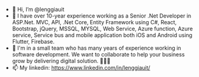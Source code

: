 - 👋 Hi, I’m @lenggiauit
- 👀 I have over 10-year experience working as a Senior .Net Developer in ASP.Net. MVC, API, .Net Core, Entity Framework using C#, React, Bootstrap, jQuery, MSSQL, MYSQL, Web Service, Azure function, Azure service, Service bus and mobile application both iOS and Android using Flutter, Firebase.
- 💞️ I'm in a small team who has many years of experience working in software development. We want to collaborate to help your business grow by delivering digital solution. 🚀🚀🚀
- 📫 My linkedin: https://www.linkedin.com/in/lenggiauit/

<!---
lenggiauit/lenggiauit is a ✨ special ✨ repository because its `README.md` (this file) appears on your GitHub profile.
You can click the Preview link to take a look at your changes.
--->
